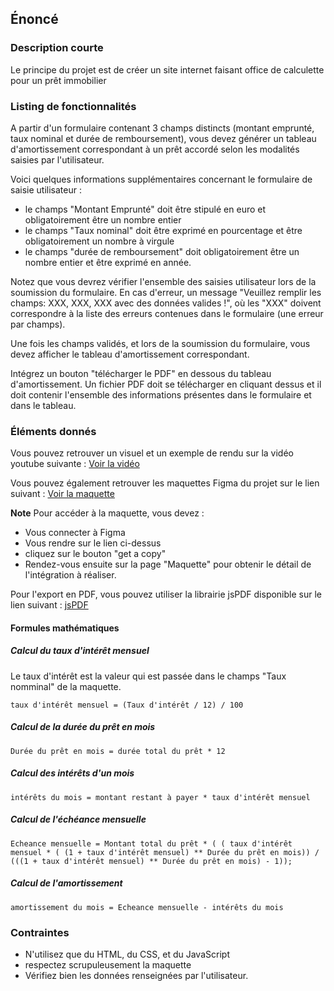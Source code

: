 ## Énoncé

### Description courte

Le principe du projet est de créer un site internet faisant office de calculette pour un prêt immobilier

### Listing de fonctionnalités

A partir d'un formulaire contenant 3 champs distincts (montant emprunté, taux nominal et durée de remboursement), vous devez générer un tableau d'amortissement correspondant à un prêt accordé selon les modalités saisies par l'utilisateur.

Voici quelques informations supplémentaires concernant le formulaire de saisie utilisateur : 

- le champs "Montant Emprunté" doit être stipulé en euro et obligatoirement être un nombre entier
- le champs "Taux nominal" doit être exprimé en pourcentage et être obligatoirement un nombre à virgule
- le champs "durée de remboursement" doit obligatoirement être un nombre entier et être exprimé en année.

Notez que vous devrez vérifier l'ensemble des saisies utilisateur lors de la soumission du formulaire. En cas d'erreur, un message "Veuillez remplir les champs: XXX, XXX, XXX avec des données valides !", où les "XXX" doivent correspondre à la liste des erreurs contenues dans le formulaire (une erreur par champs).

Une fois les champs validés, et lors de la soumission du formulaire, vous devez afficher le tableau d'amortissement correspondant.

Intégrez un bouton "télécharger le PDF" en dessous du tableau d'amortissement. Un fichier PDF doit se télécharger en cliquant dessus et il doit contenir l'ensemble des informations présentes dans le formulaire et dans le tableau.

### Éléments donnés

Vous pouvez retrouver un visuel et un exemple de rendu sur la vidéo youtube suivante : <a href="https://www.youtube.com/watch?v=jdkSxWxZiFk" target="_blank" title="Vidéo de rendu du projet de calculette de prêt immobilier en Javascript sur Microlead">Voir la vidéo</a>

Vous pouvez également retrouver les maquettes Figma du projet sur le lien suivant : <a href="https://www.figma.com/file/SlO9YozC45uw1VBITDZo4q/Modelling_calculatrice_pret?type=design&node-id=0%3A1&mode=design&t=50BGSIIqqgz9f0yv-1" target="_blank" title="Maquette figma du projet de calculette de prêt immobilier en JavaScript sur Microlead">Voir la maquette</a>

**Note** Pour accéder à la maquette, vous devez :

- Vous connecter à Figma
- Vous rendre sur le lien ci-dessus
- cliquez sur le bouton "get a copy"
- Rendez-vous ensuite sur la page "Maquette" pour obtenir le détail de l'intégration à réaliser.

Pour l'export en PDF, vous pouvez utiliser la librairie jsPDF disponible sur le lien suivant : <a href="https://github.com/parallax/jsPDF" target="_blank" rel="nofollow" title="jsPDF">jsPDF</a>

#### Formules mathématiques

##### Calcul du taux d'intérêt mensuel

Le taux d'intérêt est la valeur qui est passée dans le champs "Taux nomminal" de la maquette.

```
taux d'intérêt mensuel = (Taux d'intérêt / 12) / 100
```

##### Calcul de la durée du prêt en mois

```
Durée du prêt en mois = durée total du prêt * 12
```

##### Calcul des intérêts d'un mois

```
intérêts du mois = montant restant à payer * taux d'intérêt mensuel
```

##### Calcul de l'échéance mensuelle

```
Echeance mensuelle = Montant total du prêt * ( ( taux d'intérêt mensuel * ( (1 + taux d'intérêt mensuel) ** Durée du prêt en mois)) / (((1 + taux d'intérêt mensuel) ** Durée du prêt en mois) - 1));
```

##### Calcul de l'amortissement

```
amortissement du mois = Echeance mensuelle - intérêts du mois
```

### Contraintes

- N'utilisez que du HTML, du CSS, et du JavaScript
- respectez scrupuleusement la maquette
- Vérifiez bien les données renseignées par l'utilisateur.